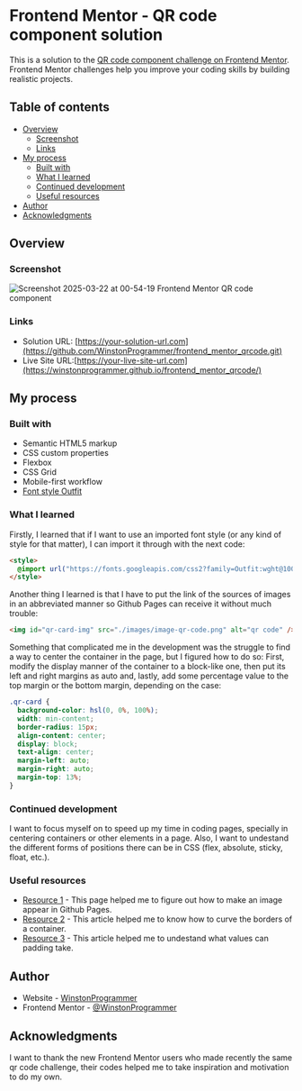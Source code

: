 # Frontend Mentor - QR code component solution

This is a solution to the [QR code component challenge on Frontend Mentor](https://www.frontendmentor.io/challenges/qr-code-component-iux_sIO_H). Frontend Mentor challenges help you improve your coding skills by building realistic projects. 

## Table of contents

- [Overview](#overview)
  - [Screenshot](#screenshot)
  - [Links](#links)
- [My process](#my-process)
  - [Built with](#built-with)
  - [What I learned](#what-i-learned)
  - [Continued development](#continued-development)
  - [Useful resources](#useful-resources)
- [Author](#author)
- [Acknowledgments](#acknowledgments)

## Overview

### Screenshot

![Screenshot 2025-03-22 at 00-54-19 Frontend Mentor QR code component](https://github.com/user-attachments/assets/89a54402-c611-402a-837b-80b0936bc831)


### Links

- Solution URL: [https://your-solution-url.com](https://github.com/WinstonProgrammer/frontend_mentor_qrcode.git)
- Live Site URL:[https://your-live-site-url.com](https://winstonprogrammer.github.io/frontend_mentor_qrcode/)

## My process

### Built with

- Semantic HTML5 markup
- CSS custom properties
- Flexbox
- CSS Grid
- Mobile-first workflow
- [Font style Outfit](https://fonts.googleapis.com/css2?family=Outfit:wght@100..900&display=swap)

### What I learned

Firstly, I learned that if I want to use an imported font style (or any kind of style for that matter), I can import it through with the next code:
```html
<style>
  @import url("https://fonts.googleapis.com/css2?family=Outfit:wght@100..900&display=swap");
</style>
```

Another thing I learned is that I have to put the link of the sources of images in an abbreviated manner so Github Pages can receive it without much trouble:
```html
<img id="qr-card-img" src="./images/image-qr-code.png" alt="qr code" />
```

Something that complicated me in the development was the struggle to find a way to center the container in the page, but I figured how to do so: First, modify the display manner of the container to a block-like one, then put its left and right margins as auto and, lastly, add some percentage value to the top margin or the bottom margin, depending on the case:
```css
.qr-card {
  background-color: hsl(0, 0%, 100%);
  width: min-content;
  border-radius: 15px;
  align-content: center;
  display: block;
  text-align: center;
  margin-left: auto;
  margin-right: auto;
  margin-top: 13%;
}
```

### Continued development

I want to focus myself on to speed up my time in coding pages, specially in centering containers or other elements in a page. Also, I want to undestand the different forms of positions there can be in CSS (flex, absolute, sticky, float, etc.).

### Useful resources

- [Resource 1](https://stackoverflow.com/questions/41468951/images-not-displaying-in-github-pages) - This page helped me to figure out how to make an image appear in Github Pages.
- [Resource 2](https://developer.mozilla.org/en-US/docs/Web/CSS/border-radius) - This article helped me to know how to curve the borders of a container.
- [Resource 3](https://stackoverflow.com/questions/4973988/why-does-css-not-support-negative-padding) - This article helped me to undestand what values can padding take.

## Author

- Website - [WinstonProgrammer](https://github.com/WinstonProgrammer)
- Frontend Mentor - [@WinstonProgrammer](https://www.frontendmentor.io/profile/WinstonProgrammer)

## Acknowledgments

I want to thank the new Frontend Mentor users who made recently the same qr code challenge, their codes helped me to take inspiration and motivation to do my own.
